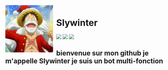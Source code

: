 <img width="150" height="150" align="left" style="float: left; margin: 0 10px 0 0;" alt="Slywinter" src="public/img/SlywinterOfficiel.png">  

# Slywinter

[![](https://img.shields.io/discord/565048515357835264.svg?logo=discord&colorB=7289DA)](https://www.slywinter.fr)
[![](https://discordbots.org/api/widget/status/557445719892688897.svg)](https://top.gg/bot/872415864501194752)
[![](https://img.shields.io/badge/discord.js-v12.0.0--dev-blue.svg?logo=npm)](https://github.com/discordjs)

## bienvenue sur mon github je m'appelle Slywinter je suis un bot multi-fonction
